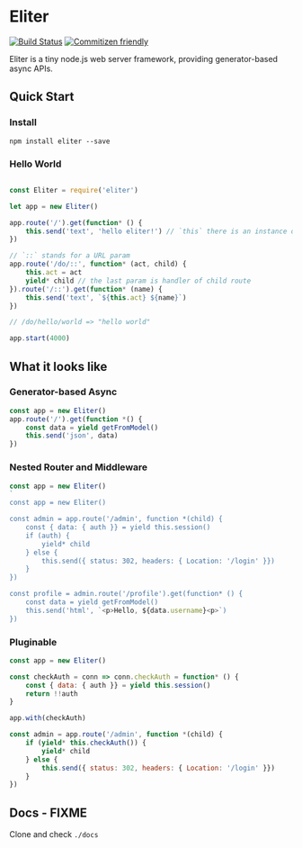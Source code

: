 # Eliter

[![Build Status](https://travis-ci.org/nameoverflow/eliter.svg?branch=master)](https://travis-ci.org/nameoverflow/eliter)
[![Commitizen friendly](https://img.shields.io/badge/commitizen-friendly-brightgreen.svg)](http://commitizen.github.io/cz-cli/)

Eliter is a tiny node.js web server framework, providing generator-based async APIs.




## Quick Start

### Install

```
npm install eliter --save
```

### Hello World

```javascript

const Eliter = require('eliter')

let app = new Eliter()

app.route('/').get(function* () {
    this.send('text', 'hello eliter!') // `this` there is an instance of class Connection
})

// `::` stands for a URL param
app.route('/do/::', function* (act, child) {
    this.act = act
    yield* child // the last param is handler of child route
}).route('/::').get(function* (name) {
    this.send('text', `${this.act} ${name}`)
})

// /do/hello/world => "hello world"

app.start(4000)

```

## What it looks like

### Generator-based Async

```javascript
const app = new Eliter()
app.route('/').get(function *() {
    const data = yield getFromModel()
    this.send('json', data)
})
```

### Nested Router and Middleware

```javascript
const app = new Eliter()
`
const app = new Eliter()

const admin = app.route('/admin', function *(child) {
    const { data: { auth }} = yield this.session()
    if (auth) {
        yield* child
    } else {
        this.send({ status: 302, headers: { Location: '/login' }})
    }
})

const profile = admin.route('/profile').get(function* () {
    const data = yield getFromModel()
    this.send('html', `<p>Hello, ${data.username}<p>`)
})
```

### Pluginable

```javascript
const app = new Eliter()

const checkAuth = conn => conn.checkAuth = function* () {
    const { data: { auth }} = yield this.session()
    return !!auth
}

app.with(checkAuth)

const admin = app.route('/admin', function *(child) {
    if (yield* this.checkAuth()) {
        yield* child
    } else {
        this.send({ status: 302, headers: { Location: '/login' }})
    }
})
```

## Docs - FIXME

Clone and check `./docs`
